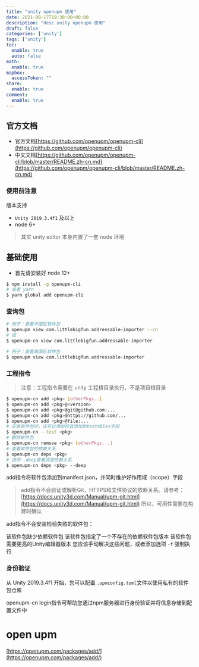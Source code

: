 ```yaml
---
title: "unity openupm 使用"
date: 2021-08-17T19:30:00+00:00
description: "desc unity openupm 使用"
draft: false
categories: ['unity']
tags: ['unity']
toc:
  enable: true
  auto: false
math:
  enable: true
mapbox:
  accessToken: ""
share:
  enable: true
comment:
  enable: true
---
```


## 官方文档

- 官方文档[https://github.com/openupm/openupm-cli](https://github.com/openupm/openupm-cli)
- 中文文档[https://github.com/openupm/openupm-cli/blob/master/README.zh-cn.md](https://github.com/openupm/openupm-cli/blob/master/README.zh-cn.md)

### 使用前注意

版本支持

-  `Unity 2019.3.4f1` 及以上
- node 6+

> 其实 unity editor 本身内置了一套 node 环境

## 基础使用

- 首先请安装好 node 12+

```bash
$ npm install -g openupm-cli
# 或者 yarn
$ yarn global add openupm-cli
```

### 查询包

```bash
# 例子：查看中国区软件包
$ openupm view com.littlebigfun.addressable-importer --cn
# 或
$ openupm-cn view com.littlebigfun.addressable-importer

# 例子：查看美国区软件包
$ openupm view com.littlebigfun.addressable-importer
```

### 工程指令

> 注意：工程指令需要在 unity 工程根目录执行，不是项目根目录

```bash
$ openupm-cn add <pkg> [otherPkgs..]
$ openupm-cn add <pkg>@<version>
$ openupm-cn add <pkg>@git@github.com:...
$ openupm-cn add <pkg>@https://github.com/...
$ openupm-cn add <pkg>@file:...
# 安装软件包时，还可以添加将其添加到testables字段
$ openupm-cn --test <pkg>
# 删除软件包
$ openupm-cn remove <pkg> [otherPkgs...]
# 查看软件包的依赖关系
$ openupm-cn deps <pkg>
# 选项--deep查看深度依赖关系
$ openupm-cn deps <pkg> --deep
```

add指令将软件包添加到manifest.json，并同时维护好作用域（scope）字段

> add指令不会验证或解析Git，HTTPS和文件协议的依赖关系。请参考：[https://docs.unity3d.com/Manual/upm-git.html](https://docs.unity3d.com/Manual/upm-git.html)
> 所以，可用性需要在构建时确认

add指令不会安装检验失败的软件包：

该软件包缺少依赖软件包
该软件包指定了一个不存在的依赖软件包版本
该软件包需要更高的Unity编辑器版本
您应该手动解决这些问题，或者添加选项 `-f` 强制执行

### 身份验证

从 Unity 2019.3.4f1 开始，您可以配置 `.upmconfig.toml`文件以使用私有的软件包仓库

openupm-cn login指令可帮助您通过npm服务器进行身份验证并将信息存储到配置文件中

# open upm

[https://openupm.com/packages/add/](https://openupm.com/packages/add/)